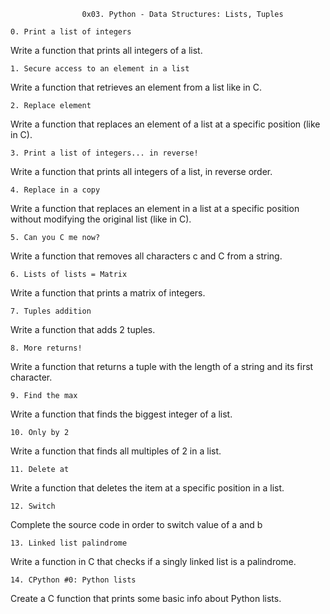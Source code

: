 					0x03. Python - Data Structures: Lists, Tuples

	0. Print a list of integers

Write a function that prints all integers of a list.

	1. Secure access to an element in a list

Write a function that retrieves an element from a list like in C.

	2. Replace element

Write a function that replaces an element of a list at a specific position (like in C).

	3. Print a list of integers... in reverse!

Write a function that prints all integers of a list, in reverse order.

	4. Replace in a copy

Write a function that replaces an element in a list at a specific position without modifying the original list (like in C).

	5. Can you C me now?

Write a function that removes all characters c and C from a string.

	6. Lists of lists = Matrix

Write a function that prints a matrix of integers.

	7. Tuples addition

Write a function that adds 2 tuples.

	8. More returns!

Write a function that returns a tuple with the length of a string and its first character.

	9. Find the max

Write a function that finds the biggest integer of a list.

	10. Only by 2

Write a function that finds all multiples of 2 in a list.

	11. Delete at

Write a function that deletes the item at a specific position in a list.

	12. Switch

Complete the source code in order to switch value of a and b

	13. Linked list palindrome

Write a function in C that checks if a singly linked list is a palindrome.

	14. CPython #0: Python lists

Create a C function that prints some basic info about Python lists.
